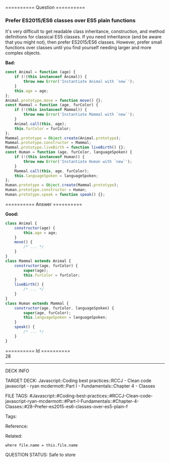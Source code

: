 ========== Question ==========  

### Prefer ES2015/ES6 classes over ES5 plain functions

It's very difficult to get readable class inheritance, construction, and method definitions for classical ES5 classes. If you need inheritance (and be aware that you might not), then prefer ES2015/ES6 classes. However, prefer small functions over classes until you find yourself needing larger and more complex objects.

**Bad:**

```javascript
const Animal = function (age) {
    if (!(this instanceof Animal)) {
        throw new Error('Instantiate Animal with `new`');
    }
    this.age = age;
};
Animal.prototype.move = function move() {};
const Mammal = function (age, furColor) {
    if (!(this instanceof Mammal)) {
        throw new Error('Instantiate Mammal with `new`');
    }
    Animal.call(this, age);
    this.furColor = furColor;
};
Mammal.prototype = Object.create(Animal.prototype);
Mammal.prototype.constructor = Mammal;
Mammal.prototype.liveBirth = function liveBirth() {};
const Human = function (age, furColor, languageSpoken) {
    if (!(this instanceof Human)) {
        throw new Error('Instantiate Human with `new`');
    }
    Mammal.call(this, age, furColor);
    this.languageSpoken = languageSpoken;
};
Human.prototype = Object.create(Mammal.prototype);
Human.prototype.constructor = Human;
Human.prototype.speak = function speak() {};
```  

========== Answer ==========  

**Good:**

```javascript
class Animal {
    constructor(age) {
        this.age = age;
    }
    move() {
        /* ... */
    }
}
class Mammal extends Animal {
    constructor(age, furColor) {
        super(age);
        this.furColor = furColor;
    }
    liveBirth() {
        /* ... */
    }
}
class Human extends Mammal {
    constructor(age, furColor, languageSpoken) {
        super(age, furColor);
        this.languageSpoken = languageSpoken;
    }
    speak() {
        /* ... */
    }
}
```

========== Id ==========  
28

---

DECK INFO

TARGET DECK: Javascript::Coding best practices::RCCJ - Clean code javascript - ryan mcdermott::Part I - Fundamentals::Chapter 4 - Classes

FILE TAGS: #Javascript::#Coding-best-practices::#RCCJ-Clean-code-javascript-ryan-mcdermott::#Part-I-Fundamentals::#Chapter-4-Classes::#28-Prefer-es2015-es6-classes-over-es5-plain-f

Tags:

Reference:

Related:

```dataview
where file.name = this.file.name
```

QUESTION STATUS: Safe to store
